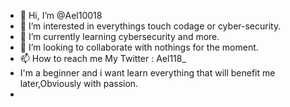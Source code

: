 - 👋 Hi, I’m @Ael10018
- 👀 I’m interested in everythings touch codage or cyber-security.
- 🌱 I’m currently learning cybersecurity and more.
- 💞️ I’m looking to collaborate with nothings for the moment.
- 📫 How to reach me My Twitter : Ael118_
- I'm a beginner and i want learn everything that will benefit me later,Obviously with passion.
- 
<!---
Ael10018/Ael10018 is a ✨ special ✨ repository because its `README.md` (this file) appears on your GitHub profile.
You can click the Preview link to take a look at your changes.
--->
